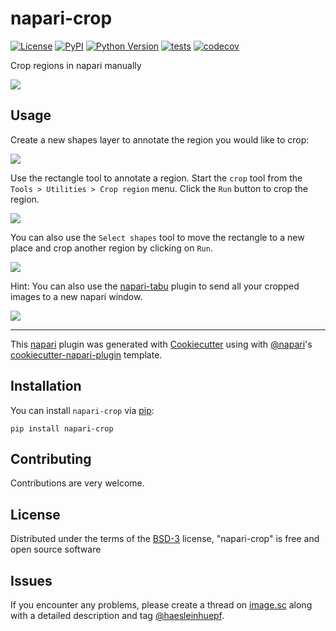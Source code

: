 # napari-crop

[![License](https://img.shields.io/pypi/l/napari-crop.svg?color=green)](https://github.com/haesleinhuepf/napari-crop/raw/master/LICENSE)
[![PyPI](https://img.shields.io/pypi/v/napari-crop.svg?color=green)](https://pypi.org/project/napari-crop)
[![Python Version](https://img.shields.io/pypi/pyversions/napari-crop.svg?color=green)](https://python.org)
[![tests](https://github.com/haesleinhuepf/napari-crop/workflows/tests/badge.svg)](https://github.com/haesleinhuepf/napari-crop/actions)
[![codecov](https://codecov.io/gh/haesleinhuepf/napari-crop/branch/master/graph/badge.svg)](https://codecov.io/gh/haesleinhuepf/napari-crop)

Crop regions in napari manually
 
![](https://github.com/haesleinhuepf/napari-crop/raw/main/images/screencast.gif)

## Usage
Create a new shapes layer to annotate the region you would like to crop:

![](https://github.com/haesleinhuepf/napari-crop/raw/main/images/shapes.png)

Use the rectangle tool to annotate a region. Start the `crop` tool from the `Tools > Utilities > Crop region` menu. 
Click the `Run` button to crop the region.

![](https://github.com/haesleinhuepf/napari-crop/raw/main/images/draw_rectangle.png)

You can also use the `Select shapes` tool to move the rectangle to a new place and crop another region by clicking on `Run`.

![](https://github.com/haesleinhuepf/napari-crop/raw/main/images/move_rectangle.png)

Hint: You can also use the [napari-tabu](https://www.napari-hub.org/plugins/napari-tabu) plugin to send all your cropped images to a new napari window.

![](https://github.com/haesleinhuepf/napari-crop/raw/main/images/new_window.gif)

----------------------------------

This [napari] plugin was generated with [Cookiecutter] using with [@napari]'s [cookiecutter-napari-plugin] template.

## Installation

You can install `napari-crop` via [pip]:

    pip install napari-crop

## Contributing

Contributions are very welcome. 

## License

Distributed under the terms of the [BSD-3] license,
"napari-crop" is free and open source software

## Issues

If you encounter any problems, please create a thread on [image.sc] along with a detailed description and tag [@haesleinhuepf].

[napari]: https://github.com/napari/napari
[Cookiecutter]: https://github.com/audreyr/cookiecutter
[@napari]: https://github.com/napari
[MIT]: http://opensource.org/licenses/MIT
[BSD-3]: http://opensource.org/licenses/BSD-3-Clause
[GNU GPL v3.0]: http://www.gnu.org/licenses/gpl-3.0.txt
[GNU LGPL v3.0]: http://www.gnu.org/licenses/lgpl-3.0.txt
[Apache Software License 2.0]: http://www.apache.org/licenses/LICENSE-2.0
[Mozilla Public License 2.0]: https://www.mozilla.org/media/MPL/2.0/index.txt
[cookiecutter-napari-plugin]: https://github.com/napari/cookiecutter-napari-plugin
[file an issue]: https://github.com/haesleinhuepf/napari-crop/issues
[napari]: https://github.com/napari/napari
[tox]: https://tox.readthedocs.io/en/latest/
[pip]: https://pypi.org/project/pip/
[PyPI]: https://pypi.org/
[image.sc]: https://image.sc
[@haesleinhuepf]: https://twitter.com/haesleinhuepf

